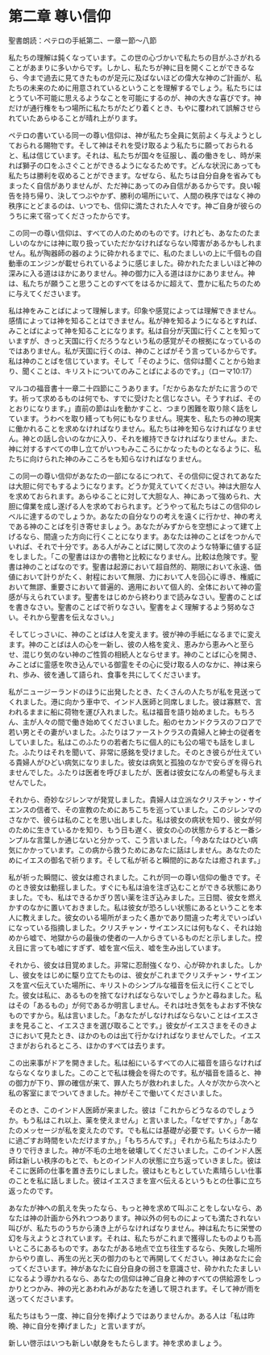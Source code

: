 # 第二章 尊い信仰

聖書朗読：ペテロの手紙第二、一章一節～八節

私たちの理解は鈍くなっています。この世の心づかいで私たちの目がふさがれることがあまりに多いからです。しかし、私たちが神に目を開くことができるなら、今まで過去に見てきたものが足元に及ばないほどの偉大な神のご計画が、私たちの未来のために用意されているということを理解するでしょう。私たちにはとうてい不可能に思えるようなことを可能にするのが、神の大きな喜びです。神だけが通行権をもつ場所に私たちがたどり着くとき、もやに覆われて誤解させられていたあらゆることが晴れ上がります。

ペテロの書いている同一の尊い信仰は、神が私たち全員に気前よく与えようとしておられる賜物です。そして神はそれを受け取るよう私たちに願っておられると、私は信じています。それは、私たちが国々を征服し、義の働きをし、時が来れば獅子の口をふさぐことができるようになるためです。どんな状況にあっても私たちは勝利を収めることができます。なぜなら、私たちは自分自身を省みてもまったく自信がありませんが、ただ神にあってのみ自信があるからです。良い報告を持ち帰り、決してつぶやかず、勝利の場所にいて、人間の秩序ではなく神の秩序にとどまるのは、いつでも、信仰に満たされた人々です。神ご自身が彼らのうちに来て宿ってくださったからです。

この同一の尊い信仰は、すべての人のためのものです。けれども、あなたのたましいのなかには神に取り扱っていただかなければならない障害があるかもしれません。私が陶器師の器のように砕かれるまでに、私のたましいの上に千個もの自動車のエンジンが載せられているように感じました。砕かれたたましいほど神の深みに入る道はほかにありません。神の御力に入る道はほかにありません。神は、私たちが願うこと思うことのすべてをはるかに超えて、豊かに私たちのために与えてくださいます。

私は神をみことばによって理解します。印象や感覚によっては理解できません。感情によっては神を知ることはできません。私が神を知るようになるとすれば、みことばによって神を知ることになります。私は自分が天国に行くことを知っていますが、きっと天国に行くだろうなという私の感覚がその根拠になっているのではありません。私が天国に行くのは、神のことばがそう言っているからです。私は神のことばを信じています。そして「そのように、信仰は聞くことから始まり、聞くことは、キリストについてのみことばによるのです。」（ローマ10:17）

マルコの福音書十一章二十四節にこうあります。「だからあなたがたに言うのです。祈って求めるものは何でも、すでに受けたと信じなさい。そうすれば、そのとおりになります。」直前の節は山を動かすこと、つまり困難を取り除く話をしています。うわべを取り繕っても何にもなりません。現実を、私たちの神の現実に働かれることを求めなければなりません。私たちは神を知らなければなりません。神との話し合いのなかに入り、それを維持できなければなりません。また、神に対するすべての申し立てがいつもみこころにかなったものとなるように、私たちに向けられた神のみこころをも知らなければなりません。

この同一の尊い信仰があなたの一部になるにつれて、その信仰に促されてあなたは大胆に何でもするようになります。どうか覚えていてください。神は大胆な人を求めておられます。あらゆることに対して大胆な人、神にあって強められ、大胆に偉業を成し遂げる人を求めておられます。どうやって私たちはこの信仰のレベルに達するのでしょうか。あなたの自分なりの考えを遠くに行かせ、神の考えである神のことばを引き寄せましょう。あなたがみずからを空想によって建て上げるなら、間違った方向に行くことになります。あなたは神のことばをつかんでいれば、それで十分です。ある人がみことばに関して次のような特筆に値する証をしました。「この聖書はほかの書物と比較になりません。比較は危険です。聖書は神のことばなのです。聖書は起源において超自然的、期限において永遠、価値において計りがたく、射程において無限、力において人を回心に導き、権威において無謬、重要さにおいて普遍的、適用において個人的、全体において神の霊感が与えられています。聖書をはじめから終わりまで読みなさい。聖書のことばを書きなさい。聖書のことばで祈りなさい。聖書をよく理解するよう努めなさい。それから聖書を伝えなさい。」

そしてじっさいに、神のことばは人を変えます。彼が神の手紙になるまでに変えます。神のことばは人の心を一新し、彼の人格を変え、恵みから恵みへと至らせ、混じり気のない神のご性質の相続人とならせます。神のことばに心を開き、みことばに霊感を吹き込んでいる御霊をその心に受け取る人のなかに、神は来られ、歩み、彼を通して語られ、食事を共にしてくださいます。

私がニュージーランドのほうに出発したとき、たくさんの人たちが私を見送ってくれました。港に向かう車中で、インド人医師と同席しました。彼は寡黙で、言われるままに船に荷物を運び入れました。私は福音を語り始めました。もちろん、主が人々の間で働き始めてくださいました。船のセカンドクラスのフロアで若い男とその妻がいました。ふたりはファーストクラスの貴婦人と紳士の従者をしていました。私はこのふたりの若者たちに個人的にも公の場でも話をしました。ふたりはそれを聞いて、非常に感銘を受けました。そのとき彼らが仕えている貴婦人がひどい病気になりました。彼女は病気と孤独のなかで安らぎを得られませんでした。ふたりは医者を呼びましたが、医者は彼女になんの希望も与えませんでした。

それから、奇妙なジレンマが発覚しました。貴婦人は立派なクリスチャン・サイエンスの信者で、その宣教のためにあちこちを巡っていました。このジレンマのさなかで、彼らは私のことを思い出しました。私は彼女の病状を知り、彼女が何のために生きているかを知り、もう日も遅く、彼女の心の状態からすると一番シンプルな言葉しか通じないと分かって、こう言いました。「今あなたはひどい病気にかかっています。この病から救うためにあなたに話はしません。あなたのためにイエスの御名で祈ります。そして私が祈ると瞬間的にあなたは癒されます。」

私が祈った瞬間に、彼女は癒されました。これが同一の尊い信仰の働きです。そのとき彼女は動揺しました。すぐにも私は油を注ぎ込むことができる状態にありました。でも、私はできるかぎり苦い薬を注ぎ込みました。三日間、彼女を燃えかすのなかに置いておきました。私は彼女が恐ろしい状態にあるということを本人に教えました。彼女のいる場所がまったく愚かであり間違った考えでいっぱいになっている指摘しました。クリスチャン・サイエンスには何もなく、それは始めから嘘で、地獄からの最後の使者の一人からきているものだと示しました。控え目に言っても嘘にすぎず、嘘を宣べ伝え、嘘を生み出しています。

それから、彼女は目覚めました。非常に忍耐強くなり、心が砕かれました。しかし、彼女をはじめに駆り立てたものは、彼女がこれまでクリスチャン・サイエンスを宣べ伝えていた場所に、キリストのシンプルな福音を伝えに行くことでした。彼女は私に、あるものを捨てなければならないでしょうかと尋ねました。私はその「あるもの」が何であるか明言しません。それは吐き気をもよおす不快なものですから。私は言いました。「あなたがしなければならないことはイエスさまを見ること、イエスさまを選び取ることです。」彼女がイエスさまをそのきよさにおいて見たとき、ほかのものは出て行かなければなりませんでした。イエスさまがおられるところ、ほかのすべては去ります。

この出来事がドアを開きました。私は船にいるすべての人に福音を語らなければならなくなりました。このことで私は機会を得たのです。私が福音を語ると、神の御力が下り、罪の確信が来て、罪人たちが救われました。人々が次から次へと私の客室にまでついてきました。神がそこで働いてくださいました。

そのとき、このインド人医師が来ました。彼は「これからどうなるのでしょうか。もう私はこれ以上、薬を使えません」と言いました。「なぜですか。」「あなたのメッセージが私を変えたのです。でも私には基礎が必要です。いくらか一緒に過ごすお時間をいただけますか。」「もちろんです。」それから私たちはふたりきりで行きました。神が不毛の土地を破壊してくださいました。このインド人医師は新しい秩序のもとで、もとのインド人の状態に立ち返っていきました。彼はそこに医師の仕事を置き去りにしました。彼はもともとしていた素晴らしい仕事のことを私に話しました。彼はイエスさまを宣べ伝えるというもとの仕事に立ち返ったのです。

あなたが神への飢えを失ったなら、もっと神を求めて叫ぶことをしないなら、あなたは神の計画から外れつつあります。神以外の何ものによっても満たされない叫びが、私たちのうちから湧き上がらなければなりません。神は私たちに栄誉の幻を与えようとされています。それは、私たちがこれまで獲得したものよりも高いところにあるものです。あなたがある地点で立ち往生するなら、失敗した場所からやり直し、再生の光と天の御力のもとで再開してください。神はあなたに会ってくださいます。神があなたに自分自身の弱さを意識させ、砕かれたたましいになるよう導かれるなら、あなたの信仰は神ご自身と神のすべての供給源をしっかりとつかみ、神の光とあわれみがあなたを通して現されます。そして神が雨を送ってくださいます。

私たちはもう一度、神に自分を捧げようではありませんか。ある人は「私は昨晩、神に自分を捧げました」と言いますが。

新しい啓示はいつも新しい献身をもたらします。神を求めましょう。
